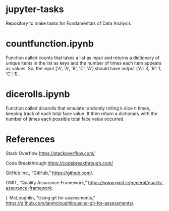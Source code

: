 # jupyter-tasks
Repository to make tasks for Fundamentals of Data Analysis

# countfunction.ipynb
Function called counts that takes a list as input and returns a dictionary of unique items in the list as keys and the number of times each item appears as values. So, the input ['A', 'A', 'B', 'C', 'A'] should have output {'A': 3, 'B': 1, 'C': 1} .

# dicerolls.ipynb
Function called dicerolls that simulate randomly rolling k dice n times, keeping track of each total face value. It then return a dictionary with the number of times each possible total face value occurred.

# References
Stack Overflow
https://stackoverflow.com/

Code Breakthrough
https://codebreakthrough.com/

GitHub Inc., “GitHub,”
https://github.com/.

GMIT, “Quality Assurance Framework,”
https://www.gmit.ie/general/quality-assurance-framework.

I. McLoughlin, “Using git for assessments,”
https://github.com/ianmcloughlin/using-git-for-assessments/.